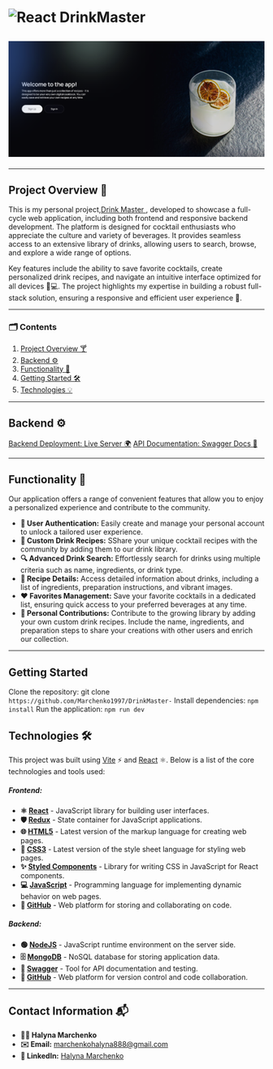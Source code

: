 # <img src="./src/assets/icons/favicon.ico" width="26" alt="React"> DrinkMaster

## <img src="./public/mainpage.png" alt="React">

---

## Project Overview 🍹

This is my personal project,[Drink Master ](https://drink-master-psi.vercel.app/signup), developed to showcase a full-cycle web application, including both frontend and responsive backend development. The platform is designed for cocktail enthusiasts who appreciate the culture and variety of beverages. It provides seamless access to an extensive library of drinks, allowing users to search, browse, and explore a wide range of options.

Key features include the ability to save favorite cocktails, create personalized drink recipes, and navigate an intuitive interface optimized for all devices 📱💻. The project highlights my expertise in building a robust full-stack solution, ensuring a responsive and efficient user experience 🌟.

---

### 🗂 Contents

1. [Project Overview 🍸](#project-overview)
2. [Backend ⚙️](#backend)
3. [Functionality 🚀](#functionality)
4. [Getting Started 🛠️](#getting-started)
5. [Technologies 💡](#technologies)

---

## Backend ⚙️

[Backend Deployment: Live Server 🌍](https://drinkmaster-backend-xthk.onrender.com)
[API Documentation: Swagger Docs 📄]( https://drinkmaster-backend-xthk.onrender.com/api-docs/)

---

## Functionality 🚀

Our application offers a range of convenient features that allow you to enjoy a
personalized experience and contribute to the community.

- **🔐 User Authentication:** Easily create and manage your personal account to unlock
  a tailored user experience.
- **🍹 Custom Drink Recipes:** SShare your unique cocktail recipes with the community 
  by adding them to our drink library.
- **🔍 Advanced Drink Search:**  Effortlessly search for drinks using multiple criteria 
  such as name, ingredients, or drink type.
- **📖 Recipe Details:** Access detailed information about drinks, including a list of ingredients,
  preparation instructions, and vibrant images.
- **❤️ Favorites Management:** Save your favorite cocktails in a dedicated list, ensuring quick access 
  to your preferred beverages at any time.
- **📝 Personal Contributions:** Contribute to the growing library by adding your own
 custom drink recipes. Include the name, ingredients, and preparation steps to share your 
 creations with other users and enrich our collection.

---

## Getting Started

Clone the repository: git clone `https://github.com/Marchenko1997/DrinkMaster-`
Install dependencies: `npm install` Run the application: `npm run dev`

## Technologies 🛠️

This project was built using [Vite](https://vitejs.dev/) ⚡ and [React](https://reactjs.org/) ⚛️. Below is a list of the core technologies and tools used:

##### **Frontend:**

- **⚛️ [React](https://reactjs.org/)** - JavaScript library for building user interfaces.
- **🛡️ [Redux](https://redux.js.org/)** - State container for JavaScript applications.
- **🌐 [HTML5](https://developer.mozilla.org/en-US/docs/Web/Guide/HTML/HTML5)** - Latest version of the markup language for creating web pages.
- **🎨 [CSS3](https://developer.mozilla.org/en-US/docs/Archive/CSS3)** - Latest version of the style sheet language for styling web pages.
- **✨ [Styled Components](https://styled-components.com/)** - Library for writing CSS in JavaScript for React components.
- **💻 [JavaScript](https://developer.mozilla.org/en-US/docs/Web/JavaScript)** - Programming language for implementing dynamic behavior on web pages.
- **🐙 [GitHub](https://github.com/)** - Web platform for storing and collaborating on code.

##### **Backend:**

- **🟢 [NodeJS](https://nodejs.org/)** - JavaScript runtime environment on the server side.
- **🗄️ [MongoDB](https://www.mongodb.com/)** - NoSQL database for storing application data.
- **📖 [Swagger](https://swagger.io/)** - Tool for API documentation and testing.
- **🐙 [GitHub](https://github.com/)** - Web platform for version control and code collaboration.

---

## **Contact Information** 📬

- **👩‍💻 Halyna Marchenko**
- **✉️ Email:** [marchenkohalyna888@gmail.com](mailto:marchenkohalyna888@gmail.com)
- **🔗 LinkedIn:** [Halyna Marchenko](https://www.linkedin.com/in/halyna-marchenko/)




